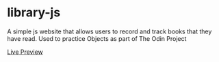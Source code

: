 # library-js

A simple js website that allows users to record and track books that they have read. Used to practice Objects as part of The Odin Project

[Live Preview](https://j24chen.github.io/library-js/)
